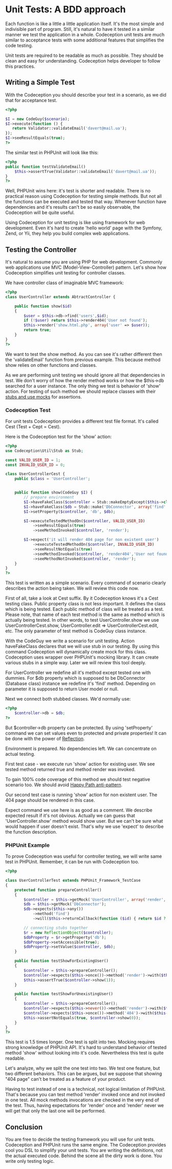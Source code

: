 # Unit Tests: A BDD approach

Each function is like a little a little application itself. It's the most simple and indivisible part of program. Still, it's natural to have it tested in a similar manner we test the application in a whole. Codeception unit tests are much similar to acceptance tests with some additional features that simplifies the code testing. 

Unit tests are required to be readable as much as possible. They should be clean and easy for understanding. Codeception helps developer to follow this practices.

## Writing a Simple Test

With the Codeception you should describe your test in a scenario, as we did that for acceptance test.

``` php
<?php

$I = new CodeGuy($scenario);
$I->execute(function () {
   return Validator::validateEmail('davert@mail.ua');
});
$I->seeResultEquals(true);
?>

```

The similar test in PHPUnit will look like this:

``` php
<?php
public function testValidateEmail()
    $this->assertTrue(Validator::validateEmail('davert@mail.ua'));
}
?>
```

Well, PHPUnit wins here: it's test is shorter and readable. There is no practical reason using Codeception for testing simple methods. But not all the functions can be executed and tested that way. Whenever function have dependencies and it's results can't be so easily observable, the Codeception will be quite useful.

Using Codeception for unit testing is like using framework for web development. Even it's hard to create 'hello world' page with the Symfony, Zend, or Yii, they help you build complex web applications.

## Testing the Controller

It's natural to assume you are using PHP for web development. 
Commonly web applications use MVC (Model-View-Controller) pattern. 
Let's show how Codeception simplifies unit testing for controller classes.

We have controller class of imaginable MVC framework:

``` php
<?php
class UserController extends AbtractController {

    public function show($id)
    {
        $user = $this->db->find('users',$id);
        if (!$user) return $this->render404('User not found');
        $this->render('show.html.php', array('user' => $user));
        return true;
    }
}
?>

```

We want to test the show method. As you can see it's rather different then the 'validateEmail' function from previous example.
This because method show relies on other functions and classes.

As we are performing unit testing we should ignore all that dependencies in test. We don't worry of how the render method works or how the $this->db searched for a user instance.
The only thing we test is behavior of 'show' action.
For testing of such method we should replace classes with their [stubs and use mocks](http://martinfowler.com/articles/mocksArentStubs.html#TheDifferenceBetweenMocksAndStubs) for assertions.

### Codeception Test

For unit tests Codeception provides a different test file format. It's called Cest (Test + Cept = Cest).

Here is the Codeception test for the 'show' action:

``` php
<?php
use Codeception\Util\Stub as Stub;

const VALID_USER_ID = 1;
const INVALID_USER_ID = 0;

class UserControllerCest {
    public $class = 'UserController';


    public function show(CodeGuy $I) {
        // prepare environment
        $I->haveFakeClass($controller = Stub::makeEmptyExcept($this->class, 'show'));
        $I->haveFakeClass($db = Stub::make('DbConnector', array('find' => function($id) { return $id == VALID_USER_ID ? new User() : null )));
        $I->setProperty($controller, 'db', $db);

        $I->executeTestedMethodOn($controller, VALID_USER_ID)
            ->seeResultEquals(true)
            ->seeMethodInvoked($controller, 'render');

        $I->expect('it will render 404 page for non existent user')
            ->executeTestedMethodOn($controller, INVALID_USER_ID)
            ->seeResultNotEquals(true)
            ->seeMethodInvoked($controller, 'render404','User not found')
            ->seeMethodNotInvoked($controller, 'render');
    }
}
?>
```

This test is written as a simple scenario. Every command of scenario clearly describes the action being taken. We will review this code now.

First of all, take a look at Cest suffix. By it Codeception knows it's a Cest testing class. Public property class is not less important. It defines the class which is being tested. Each public method of class will be treated as a test. Please note, that name of each test method is the same as method which is actually being tested. In other words, to test UserController.show we use UserControllerCest.show, UserController.edit => UserControllerCest.edit, etc. The only parameter of test method is CodeGuy class instance. 

With the CodeGuy we write a scenario for unit testing. Action haveFakeClass declares that we will use stub in our testing. By using this command Codeception will dynamically create mock for this class.
Codeception uses wrapper over PHPUnit's mocking library. It can create various stubs in a simple way. Later we will review this tool deeply.

For UserController we redefine all it's method except tested one with dummies.
For $db property which is supposed to be DbConnector (Database class) instance we redefine it's 'find' method. Depending on parameter it is supposed to return User model or null.

Next we connect both stubbed classes. We'd normally use:

``` php
<?php
    $controller->db = $db;
?>
```

But $controller->db property can be protected. By using 'setProperty' command we can set values even to protected and private properties! It can be done with the power of [Reflection](http://php.net/manual/en/book.reflection.php).

Environment is prepared. No dependencies left. We can concentrate on actual testing. 

First test case - we execute run 'show' action for existing user.
We see tested method returned true and method render was invoked.

To gain 100% code coverage of this method we should test negative scenario too. We should avoid [Happy Path anti-pattern](http://www.ibm.com/developerworks/opensource/library/os-junit/).

Our second test case is running 'show' action for non existent user. The 404 page should be rendered in this case.

Expect command we use here is as good as a comment. We describe expected result if it's not obvious. Actually we can guess that 'UserController.show' method would show user. But we can't be sure what would happen if user doesn't exist.
That's why we use 'expect' to describe the function description. 

### PHPUnit Example

To prove Codeception was useful for controller testing, we will write same test in PHPUnit. 
Remember, it can be run with Codeception too.

``` php
<?php

class UserControllerTest extends PHPUnit_Framework_TestCase
{
    protected function prepareController()
    {
        $controller = $this->getMock('UserController', array('render', 'render404'), null, false, false);
        $db = $this->getMock('DbConnector');
        $db->expects($this->any())
            ->method('find')
            ->will($this->returnCallback(function ($id) { return $id ? new User() : null; }));

        // connecting stubs together
        $r = new ReflectionObject($controller);
        $dbProperty = $r->getProperty('db');
        $dbProperty->setAccessible(true);
        $dbProperty->setValue($controller, $db);
    }

    public function testShowForExistingUser()
    {
        $controller = $this->prepareController();
        $controller->expects($this->once())->method('render')->with($this->anything());
        $this->assertTrue($controller->show(1));
    }

    public function testShowForUnexistingUser()
    {
        $controller = $this->prepareController();
        $controller->expects($this->never())->method('render')->with($this->anything());
        $controller->expects($this->once())->method('404')->with($this->equalTo('User not found'));
        $this->assertNotEquals(true, $controller->show(0));
    }
}
?>
```
This test is 1.5 times longer. One test is split into two. Mocking requires strong knowledge of PHPUnit API. It's hard to understand behavior of tested method 'show' without looking into it's code.
Nevertheless this test is quite readable. 

Let's analyze, why we split the one test into two.
We test one feature, but two different behaviors. This can be argues, but we suppose that showing "404 page" can't be treated as a feature of your product.

Having to test instead of one is a technical, not logical limitation of PHPUnit. 
That's because you can test method 'render' invoked once and not invoked in one test. All mock methods invocations are checked in the very end of the test. Thus, having expectations for 'render' once and 'render' never we will get that only the last one will be performed. 

## Conclusion

You are free to decide the testing framework you will use for unit tests. Codeception and PHPUnit runs the same engine.
The Codeception provides cool you DSL to simplify your unit tests. You are writing the definitions, not the actual executed code. Behind the scene all the dirty work is done. You write only testing logic.